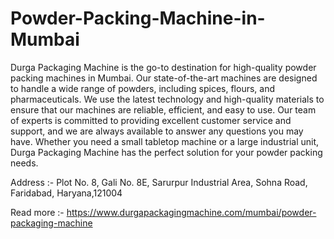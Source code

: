 # Powder-Packing-Machine-in-Mumbai
Durga Packaging Machine is the go-to destination for high-quality powder packing machines in Mumbai. Our state-of-the-art machines are designed to handle a wide range of powders, including spices, flours, and pharmaceuticals. We use the latest technology and high-quality materials to ensure that our machines are reliable, efficient, and easy to use. Our team of experts is committed to providing excellent customer service and support, and we are always available to answer any questions you may have. Whether you need a small tabletop machine or a large industrial unit, Durga Packaging Machine has the perfect solution for your powder packing needs. 

Address :- Plot No. 8, Gali No. 8E,
Sarurpur Industrial Area,
Sohna Road, Faridabad,
Haryana,121004

Read more :- https://www.durgapackagingmachine.com/mumbai/powder-packaging-machine
